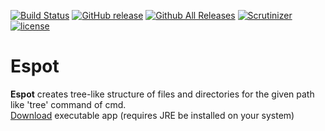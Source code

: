 [![Build Status](https://scrutinizer-ci.com/g/mdihos/espot/badges/build.png?b=master)](https://scrutinizer-ci.com/g/mdihos/espot/build-status/master)
[![GitHub release](https://img.shields.io/github/release/mdihos/espot.svg)](https://github.com/mdihos/espot/releases)
[![Github All Releases](https://img.shields.io/github/downloads/mdihos/espot/total.svg)](https://github.com/mdihos/espot/releases)
[![Scrutinizer](https://img.shields.io/scrutinizer/g/mdihos/espot.svg)](https://scrutinizer-ci.com/g/mdihos/espot/)
[![license](https://img.shields.io/github/license/mdihos/espot.svg)](https://www.apache.org/licenses/LICENSE-2.0.html)
# Espot
**Espot** creates tree-like structure of files and directories for the given path like 'tree' command of cmd.
<br>[Download](https://github.com/mdihos/espot/releases/download/v1.0/Espot.zip) executable app (requires JRE be installed on your system)
